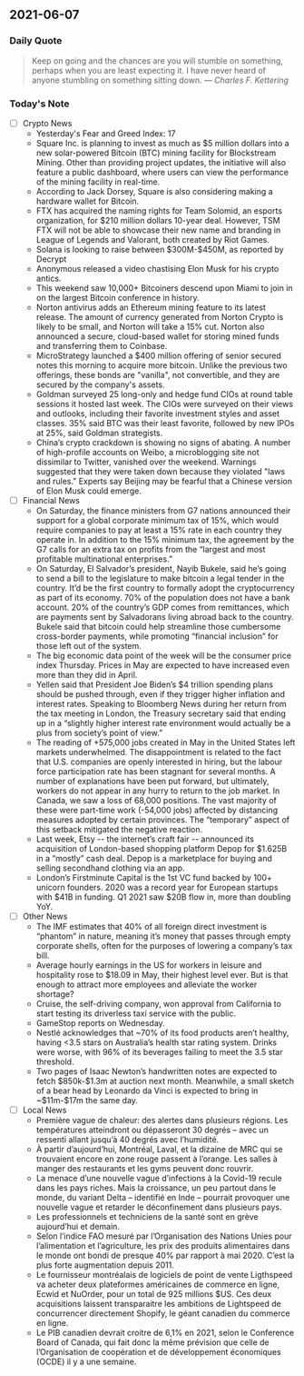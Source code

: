 ## 2021-06-07 

### Daily Quote
> Keep on going and the chances are you will stumble on something, perhaps when you are least expecting it. I have never heard of anyone stumbling on something sitting down.
> &mdash; <cite>Charles F. Kettering</cite>

### Today's Note
- [ ] Crypto News
	- Yesterday's Fear and Greed Index: 17
	- Square Inc. is planning to invest as much as $5 million dollars into a new solar-powered Bitcoin (BTC) mining facility for Blockstream Mining. Other than providing project updates, the initiative will also feature a public dashboard, where users can view the performance of the mining facility in real-time.
	- According to Jack Dorsey, Square is also considering making a hardware wallet for Bitcoin.
	- FTX has acquired the naming rights for Team Solomid, an esports organization, for $210 million dollars 10-year deal. However, TSM FTX will not be able to showcase their new name and branding in League of Legends and Valorant, both created by Riot Games.
	- Solana is looking to raise between \$300M-\$450M, as reported by Decrypt
	- Anonymous released a video chastising Elon Musk for his crypto antics.
	- This weekend saw 10,000+ Bitcoiners descend upon Miami to join in on the largest Bitcoin conference in history.
	- Norton antivirus adds an Ethereum mining feature to its latest release. The amount of currency generated from Norton Crypto is likely to be small, and Norton will take a 15% cut. Norton also announced a secure, cloud-based wallet for storing mined funds and transferring them to Coinbase.
	- MicroStrategy launched a $400 million offering of senior secured notes this morning to acquire more bitcoin. Unlike the previous two offerings, these bonds are "vanilla", not convertible, and they are secured by the company's assets.
	- Goldman surveyed 25 long-only and hedge fund CIOs at round table sessions it hosted last week. The CIOs were surveyed on their views and outlooks, including their favorite investment styles and asset classes. 35% said BTC was their least favorite, followed by new IPOs at 25%, said Goldman strategists.
	- China’s crypto crackdown is showing no signs of abating. A number of high-profile accounts on Weibo, a microblogging site not dissimilar to Twitter, vanished over the weekend. Warnings suggested that they were taken down because they violated "laws and rules." Experts say Beijing may be fearful that a Chinese version of Elon Musk could emerge.
- [ ] Financial News
	- On Saturday, the finance ministers from G7 nations announced their support for a global corporate minimum tax of 15%, which would require companies to pay at least a 15% rate in each country they operate in. In addition to the 15% minimum tax, the agreement by the G7 calls for an extra tax on profits from the “largest and most profitable multinational enterprises.” 
	- On Saturday, El Salvador’s president, Nayib Bukele, said he’s going to send a bill to the legislature to make bitcoin a legal tender in the country. It’d be the first country to formally adopt the cryptocurrency as part of its economy. 70% of the population does not have a bank account. 20% of the country’s GDP comes from remittances, which are payments sent by Salvadorans living abroad back to the country. Bukele said that bitcoin could help streamline those cumbersome cross-border payments, while promoting “financial inclusion” for those left out of the system.
	- The big economic data point of the week will be the consumer price index Thursday. Prices in May are expected to have increased even more than they did in April.
	- Yellen said that President Joe Biden’s $4 trillion spending plans should be pushed through, even if they trigger higher inflation and interest rates. Speaking to Bloomberg News during her return from the tax meeting in London, the Treasury secretary said that ending up in a “slightly higher interest rate environment would actually be a plus from society’s point of view.”
	- The reading of +575,000 jobs created in May in the United States left markets underwhelmed. The disappointment is related to the fact that U.S. companies are openly interested in hiring, but the labour force participation rate has been stagnant for several months. A number of explanations have been put forward, but ultimately, workers do not appear in any hurry to return to the job market. In Canada, we saw a loss of 68,000 positions. The vast majority of these were part-time work (-54,000 jobs) affected by distancing measures adopted by certain provinces. The “temporary” aspect of this setback mitigated the negative reaction.
	- Last week, Etsy -- the internet’s craft fair -- announced its acquisition of London-based shopping platform Depop for $1.625B in a “mostly” cash deal. Depop is a marketplace for buying and selling secondhand clothing via an app.
	- London’s Firstminute Capital is the 1st VC fund backed by 100+ unicorn founders. 2020 was a record year for European startups with $41B in funding. Q1 2021 saw $20B flow in, more than doubling YoY.
- [ ] Other News
	-  The IMF estimates that 40% of all foreign direct investment is “phantom” in nature, meaning it’s money that passes through empty corporate shells, often for the purposes of lowering a company’s tax bill. 
	-  Average hourly earnings in the US for workers in leisure and hospitality rose to $18.09 in May, their highest level ever. But is that enough to attract more employees and alleviate the worker shortage?
	- Cruise, the self-driving company, won approval from California to start testing its driverless taxi service with the public.
	-  GameStop reports on Wednesday.
	-  Nestlé acknowledges that ~70% of its food products aren’t healthy, having <3.5 stars on Australia’s health star rating system. Drinks were worse, with 96% of its beverages failing to meet the 3.5 star threshold.
	-  Two pages of Isaac Newton’s handwritten notes are expected to fetch \$850k-\$1.3m at auction next month. Meanwhile, a small sketch of a bear head by Leonardo da Vinci is expected to bring in ~\$11m-\$17m the same day.
- [ ] Local News
	- Première vague de chaleur: des alertes dans plusieurs régions. Les températures atteindront ou dépasseront 30 degrés – avec un ressenti allant jusqu’à 40 degrés avec l’humidité.
	- À partir d’aujourd’hui, Montréal, Laval, et la dizaine de MRC qui se trouvaient encore en zone rouge passent à l’orange. Les salles à manger des restaurants et les gyms peuvent donc rouvrir.
	- La menace d’une nouvelle vague d’infections à la Covid-19 recule dans les pays riches. Mais la croissance, un peu partout dans le monde, du variant Delta – identifié en Inde – pourrait provoquer une nouvelle vague et retarder le déconfinement dans plusieurs pays.
	- Les professionnels et techniciens de la santé sont en grève aujourd’hui et demain.
	- Selon l’indice FAO mesuré par l’Organisation des Nations Unies pour l’alimentation et l’agriculture, les prix des produits alimentaires dans le monde ont bondi de presque 40% par rapport à mai 2020. C’est la plus forte augmentation depuis 2011.
	- Le fournisseur montréalais de logiciels de point de vente Ligthspeed va acheter deux plateformes américaines de commerce en ligne, Ecwid et NuOrder, pour un total de 925 millions $US. Ces deux acquisitions laissent transparaitre les ambitions de Lightspeed de concurrencer directement Shopify, le géant canadien du commerce en ligne.
	- Le PIB canadien devrait croitre de 6,1% en 2021, selon le Conference Board of Canada, qui fait donc la même prévision que celle de l’Organisation de coopération et de développement économiques (OCDE) il y a une semaine.